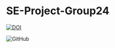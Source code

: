 # SE-Project-Group24
[![DOI](https://zenodo.org/badge/DOI/10.5281/zenodo.7155361.svg)](https://doi.org/10.5281/zenodo.7155361)

![GitHub](https://img.shields.io/github/license/devanshi39/SE-Project-Group24-Evolo-Project_Management_System)